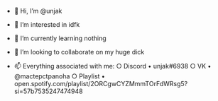 - 👋 Hi, I’m @unjak

- 👀 I’m interested in idfk

- 🌱 I’m currently learning nothing

- 💞️ I’m looking to collaborate on my huge dick

- 📫 Everything associated with me:
○ Discord • unjak#6938
○ VK • @mactepctpanoha
○ Playlist • open.spotify.com/playlist/2ORCgwCYZMmmTOrFdWRsg5?si=57b7535247474948
